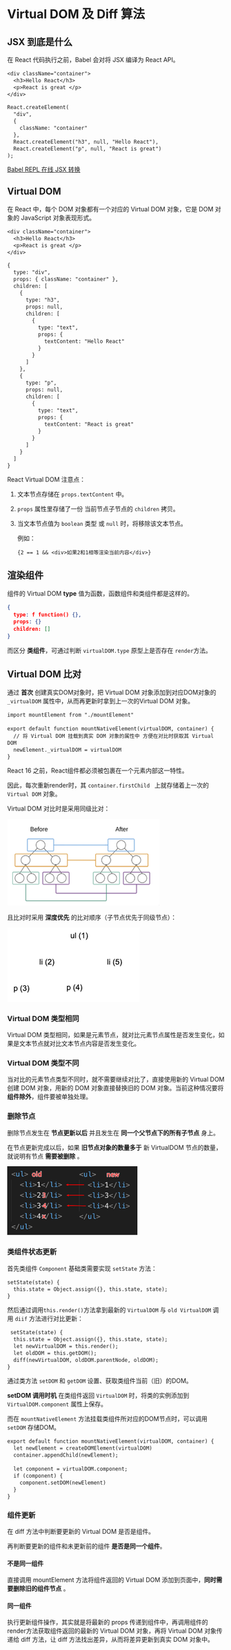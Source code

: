 # Virtual DOM 及 Diff 算法



## JSX 到底是什么

在 React 代码执行之前，Babel 会对将 JSX 编译为 React API。

```react
<div className="container">
  <h3>Hello React</h3>
  <p>React is great </p>
</div>
```

```react
React.createElement(
  "div",
  {
    className: "container"
  },
  React.createElement("h3", null, "Hello React"),
  React.createElement("p", null, "React is great")
);
```

[Babel REPL 在线 JSX 转换](https://babeljs.io/repl) 



## Virtual DOM

在 React 中，每个 DOM 对象都有一个对应的 Virtual DOM 对象，它是 DOM 对象的 JavaScript 对象表现形式。

```react
<div className="container">
  <h3>Hello React</h3>
  <p>React is great </p>
</div>
```

```react
{
  type: "div",
  props: { className: "container" },
  children: [
    {
      type: "h3",
      props: null,
      children: [
        {
          type: "text",
          props: {
            textContent: "Hello React"
          }
        }
      ]
    },
    {
      type: "p",
      props: null,
      children: [
        {
          type: "text",
          props: {
            textContent: "React is great"
          }
        }
      ]
    }
  ]
}
```

React Virtual DOM 注意点：

1. 文本节点存储在 `props.textContent`  中。

2. `props` 属性里存储了一份 当前节点子节点的 `children` 拷贝。

3. 当文本节点值为 `boolean` 类型 或 `null` 时，将移除该文本节点。

   例如：

   ```react
   {2 == 1 && <div>如果2和1相等渲染当前内容</div>}
   ```



## 渲染组件 

组件的 Virtual DOM **type** 值为函数，函数组件和类组件都是这样的。

```json
{
  type: f function() {},
  props: {}
  children: []
}
```

而区分  **类组件**，可通过判断 `virtualDOM.type`  原型上是否存在 `render`方法。



## Virtual DOM 比对

通过 **首次** 创建真实DOM对象时，把 Virtual DOM 对象添加到对应DOM对象的`_virtualDOM` 属性中，从而再更新时拿到上一次的Virtual DOM 对象。

```react
import mountElement from "./mountElement"

export default function mountNativeElement(virtualDOM, container) {
  // 将 Virtual DOM 挂载到真实 DOM 对象的属性中 方便在对比时获取其 Virtual DOM
  newElement._virtualDOM = virtualDOM
}
```

React 16 之前，React组件都必须被包裹在一个元素内部这一特性。

因此，每次重新render时，其 `container.firstChild `  上就存储着上一次的 `Virtual DOM` 对象。



Virtual DOM 对比时是采用同级比对：

<img src="./images/13.png" width="70%"/>



且比对时采用 **深度优先** 的比对顺序（子节点优先于同级节点）：

<img src="./images/14.png" />

### Virtual DOM 类型相同

Virtual DOM 类型相同，如果是元素节点，就对比元素节点属性是否发生变化，如果是文本节点就对比文本节点内容是否发生变化。



###  Virtual DOM 类型不同

当对比的元素节点类型不同时，就不需要继续对比了，直接使用新的 Virtual DOM 创建 DOM 对象，用新的 DOM 对象直接替换旧的 DOM 对象。当前这种情况要将 **组件除外**，组件要被单独处理。



### 删除节点

删除节点发生在 **节点更新以后** 并且发生在 **同一个父节点下的所有子节点** 身上。

在节点更新完成以后，如果 **旧节点对象的数量多于** 新 VirtualDOM 节点的数量，就说明有节点 **需要被删除** 。

<img src="./images/15.png" width="60%" />



### 类组件状态更新

首先类组件 `Component` 基础类需要实现 `setState` 方法：

```react
setState(state) {
  this.state = Object.assign({}, this.state, state);
}
```



然后通过调用`this.render()`方法拿到最新的 `VirtualDOM` 与 `old VirtualDOM` 调用 `diif` 方法进行对比更新：

```react
 setState(state) {
  this.state = Object.assign({}, this.state, state);
  let newVirtualDOM = this.render();
  let oldDOM = this.getDOM();
  diff(newVirtualDOM, oldDOM.parentNode, oldDOM);
}
```



通过类方法 `setDOM` 和 `getDOM` 设置、获取类组件当前（旧）的DOM。

**setDOM 调用时机** 在类组件返回 `VirtualDOM` 时，将类的实例添加到 `VirtualDOM.component` 属性上保存。

而在 `mountNativeElement` 方法挂载类组件所对应的DOM节点时，可以调用 `setDOM` 存储DOM。

```react
export default function mountNativeElement(virtualDOM, container) {
  let newElement = createDOMElement(virtualDOM)
  container.appendChild(newElement);

  let component = virtualDOM.component;
  if (component) {
    component.setDOM(newElement)
  }
}
```



### 组件更新

在 diff 方法中判断要更新的 Virtual DOM 是否是组件。

再判断要更新的组件和未更新前的组件 **是否是同一个组件**。



#### 不是同一组件

直接调用 mountElement 方法将组件返回的 Virtual DOM 添加到页面中，**同时需要删除旧的组件节点** 。



#### 同一组件

执行更新组件操作，其实就是将最新的 props 传递到组件中，再调用组件的render方法获取组件返回的最新的 Virtual DOM 对象，再将 Virtual DOM 对象传递给 diff 方法，让 diff 方法找出差异，从而将差异更新到真实 DOM 对象中。

